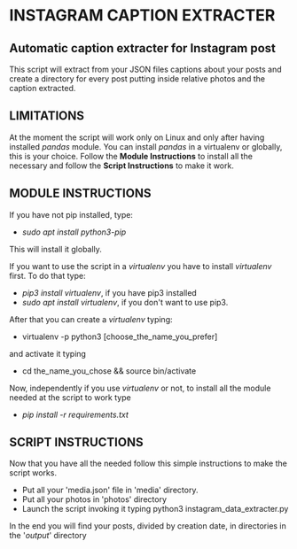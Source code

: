 # INSTAGRAM CAPTION EXTRACTER #

## Automatic caption extracter for Instagram post



This script will extract from your JSON files captions about your posts and create a directory for every post putting inside relative photos and the caption extracted.

## LIMITATIONS ##
At the moment the script will work only on Linux and only after having installed *pandas* module.
You can install *pandas* in a virtualenv or globally, this is your choice.
Follow the **Module Instructions** to install all the necessary and follow the **Script Instructions** to make it work.

## MODULE INSTRUCTIONS ##
If you have not pip installed, type:

- *sudo apt install python3-pip*

This will install it globally.

If you want to use the script in a *virtualenv* you have to install *virtualenv* first. To do that type:

- *pip3 install virtualenv*, if you have pip3 installed
- *sudo apt install virtualenv*, if you don't want to use pip3.

After that you can create a *virtualenv* typing:

- virtualenv -p python3 [choose_the_name_you_prefer]

and activate it typing

- cd the_name_you_chose && source bin/activate

Now, independently if you use *virtualenv* or not, to install all the module needed at the script to work type
  - *pip install -r requirements.txt*

## SCRIPT INSTRUCTIONS ##

Now that you have all the needed follow this simple instructions to make the script works.

- Put  all your 'media.json' file in 'media' directory.
- Put all your photos in 'photos' directory
- Launch the script invoking it typing python3 instagram_data_extracter.py

In the end you will find your posts, divided by creation date, in directories in the '*output*' directory